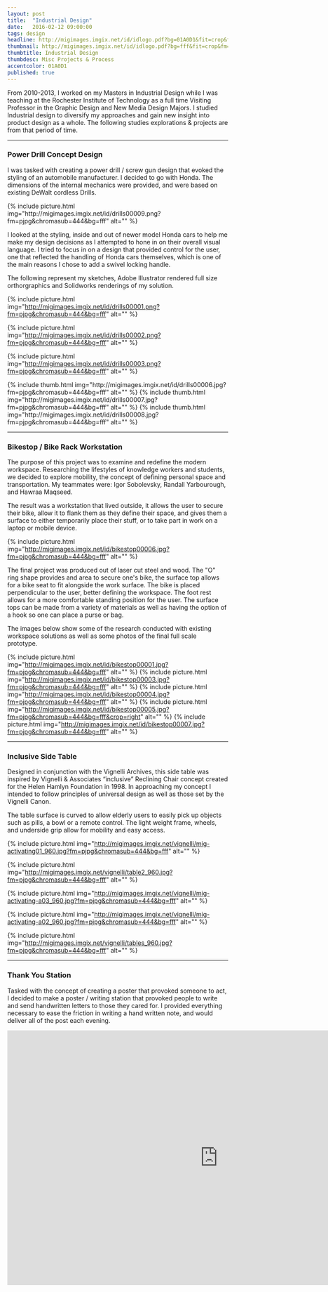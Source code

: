 ```yaml
---
layout: post
title:  "Industrial Design"
date:   2016-02-12 09:00:00
tags: design
headline: http://migimages.imgix.net/id/idlogo.pdf?bg=01A0D1&fit=crop&fm=png8&h=320&&w=1000&fm=png8&colorquant=48&fit=fill
thumbnail: http://migimages.imgix.net/id/idlogo.pdf?bg=fff&fit=crop&fm=png8&colorquant=48
thumbtitle: Industrial Design
thumbdesc: Misc Projects & Process
accentcolor: 01A0D1
published: true
---
```


<section>
<p>From 2010-2013, I worked on my Masters in Industrial Design while I was teaching at the Rochester Institute of Technology as a full time Visiting Professor in the Graphic Design and New Media Design Majors. I studied Industrial design to diversify my approaches and gain new insight into product design as a whole. The following studies explorations & projects are from that period of time.</p>
</section>

<section>
<hr>
<h3>Power Drill Concept Design</h3>	
<p>I was tasked with creating a power drill / screw gun design that evoked the styling of an automobile manufacturer. I decided to go with Honda. The dimensions of the internal mechanics were provided, and were based on existing DeWalt cordless Drills.</p>
</section>
{% include picture.html img="http://migimages.imgix.net/id/drills00009.png?fm=pjpg&chromasub=444&bg=fff" alt="" %}
<section>
<p>
I looked at the styling, inside and out of newer model Honda cars to help me make my design decisions as I attempted to hone in on their overall visual language. I tried to focus in on a design that provided control for the user, one that reflected the handling of Honda cars themselves, which is one of the main reasons I chose to add a swivel locking handle.</p>
<p>
The following represent my sketches, Adobe Illustrator rendered full size orthorgraphics and Solidworks renderings of my solution.</p>
</section>

{% include picture.html img="http://migimages.imgix.net/id/drills00001.png?fm=pjpg&chromasub=444&bg=fff" alt="" %}

{% include picture.html img="http://migimages.imgix.net/id/drills00002.png?fm=pjpg&chromasub=444&bg=fff" alt="" %}

{% include picture.html img="http://migimages.imgix.net/id/drills00003.png?fm=pjpg&chromasub=444&bg=fff" alt="" %}

<section class="thumblist">
{% include thumb.html img="http://migimages.imgix.net/id/drills00006.jpg?fm=pjpg&chromasub=444&bg=fff" alt="" %}
{% include thumb.html img="http://migimages.imgix.net/id/drills00007.jpg?fm=pjpg&chromasub=444&bg=fff" alt="" %}
{% include thumb.html img="http://migimages.imgix.net/id/drills00008.jpg?fm=pjpg&chromasub=444&bg=fff" alt="" %}
</section>

<section>

<hr>

<h3>Bikestop / Bike Rack Workstation</h3>	
<p>The purpose of this project was to examine and redefine the modern workspace. Researching the lifestyles of knowledge workers and students, we decided to explore mobility, the concept of defining personal space and transportation. My teammates were: Igor Sobolevsky, Randall Yarbourough, and Hawraa Maqseed.</p>

<p>The result was a workstation that lived outside, it allows the user to secure their bike, allow it to flank them as they define their space, and gives them a surface to either temporarily place their stuff, or to take part in work on a laptop or mobile device.</p>
</section>

{% include picture.html img="http://migimages.imgix.net/id/bikestop00006.jpg?fm=pjpg&chromasub=444&bg=fff" alt="" %}

<section>
<p>The final project was produced out of laser cut steel and wood. The "O" ring shape provides and area to secure one's bike, the surface top allows for a bike seat to fit alongside the work surface. The bike is placed perpendicular to the user, better defining the workspace. The foot rest allows for a more comfortable standing position for the user. The surface tops can be made from a variety of materials as well as having the option of a hook so one can place a purse or bag.
</p>
<p>
The images below show some of the research conducted with existing workspace solutions as well as some photos of the final full scale prototype.</p>
</section>

{% include picture.html img="http://migimages.imgix.net/id/bikestop00001.jpg?fm=pjpg&chromasub=444&bg=fff" alt="" %}
{% include picture.html img="http://migimages.imgix.net/id/bikestop00003.jpg?fm=pjpg&chromasub=444&bg=fff" alt="" %}
{% include picture.html img="http://migimages.imgix.net/id/bikestop00004.jpg?fm=pjpg&chromasub=444&bg=fff" alt="" %}
{% include picture.html img="http://migimages.imgix.net/id/bikestop00005.jpg?fm=pjpg&chromasub=444&bg=fff&crop=right" alt="" %}
{% include picture.html img="http://migimages.imgix.net/id/bikestop00007.jpg?fm=pjpg&chromasub=444&bg=fff" alt="" %}



<section>
	<hr>
	<h3>Inclusive Side Table</h3>
	<p>Designed in conjunction with the Vignelli Archives, this side table was inspired by Vignelli & Associates “inclusive” Reclining Chair concept created for the Helen Hamlyn Foundation in 1998. In approaching my concept I intended to follow principles of universal design as well as those set by the Vignelli Canon.</p>
	<p>The table surface is curved to allow elderly users to easily pick up objects such as pills, a bowl or a remote control. The light weight frame, wheels, and underside grip allow for mobility and easy access.</p>
</p>
</section>

{% include picture.html img="http://migimages.imgix.net/vignelli/mig-activating01_960.jpg?fm=pjpg&chromasub=444&bg=fff" alt="" %}

{% include picture.html img="http://migimages.imgix.net/vignelli/table2_960.jpg?fm=pjpg&chromasub=444&bg=fff" alt="" %}

{% include picture.html img="http://migimages.imgix.net/vignelli/mig-activating-a03_960.jpg?fm=pjpg&chromasub=444&bg=fff" alt="" %}

{% include picture.html img="http://migimages.imgix.net/vignelli/mig-activating-a02_960.jpg?fm=pjpg&chromasub=444&bg=fff" alt="" %}

{% include picture.html img="http://migimages.imgix.net/vignelli/tables_960.jpg?fm=pjpg&chromasub=444&bg=fff" alt="" %}


<section>
<hr>
<h3>Thank You Station</h3>
<p>Tasked with the concept of creating a poster that provoked someone to act, I decided to make a poster / writing station that provoked people to write and send handwritten letters to those they cared for. I provided everything necessary to ease the friction in writing a hand written note, and would deliver all of the post each evening.</p>

</section>


<div class="video-container">
	<iframe width="960" height="580" src="https://www.youtube.com/embed/ZTUzqcgXIuA?rel=0&showinfo=0" frameborder="0" allowfullscreen class="youtube"></iframe>
</div>

<!-- <section>
<h3>Graduate Study / Sanitation design for Rural Haiti. </h3>
<p> As part of a collaborative project with Engineering Students, we were challenged with designing solutions that promoted good sanitation in Haiti. My group was assigned Rural Haiti with a focus on social issues. We focused on the user experience, ease of cleanup as well as women and children for our design. Please watch the video I produced below for more information. The video was produced in After Effects. All of the models and renders were done in Solidworks Photoview 360. My teammates were: Igor Sobolevsky, Jongsoo Gang, and Zachary Deats.</p>

<figure>
<img src="http://migimages.imgix.net/id/toti1_960.jpg" alt="Design for Sanitation">
</figure>

<div class="video-container">
	<iframe width="960" height="580" src="https://www.youtube.com/embed/MWHEHr1DpT0?rel=0&showinfo=0" frameborder="0" allowfullscreen class="youtube"></iframe>
</div>



<p>We wanted our device to be accessible, clean, and make use of existing assistive technologies for a more universal design, and one that can be fabricated making use parts that have already been manufactured.</p>

</section> -->

